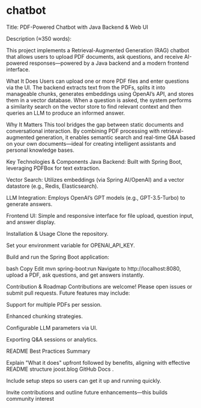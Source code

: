 # chatbot


Title: PDF-Powered Chatbot with Java Backend & Web UI

Description (≈350 words):

This project implements a Retrieval-Augmented Generation (RAG) chatbot that allows users to upload PDF documents, ask questions, and receive AI-powered responses—powered by a Java backend and a modern frontend interface.

What It Does
Users can upload one or more PDF files and enter questions via the UI. The backend extracts text from the PDFs, splits it into manageable chunks, generates embeddings using OpenAI’s API, and stores them in a vector database. When a question is asked, the system performs a similarity search on the vector store to find relevant context and then queries an LLM to produce an informed answer.

Why It Matters
This tool bridges the gap between static documents and conversational interaction. By combining PDF processing with retrieval-augmented generation, it enables semantic search and real-time Q&A based on your own documents—ideal for creating intelligent assistants and personal knowledge bases.

Key Technologies & Components
Java Backend: Built with Spring Boot, leveraging PDFBox for text extraction.

Vector Search: Utilizes embeddings (via Spring AI/OpenAI) and a vector datastore (e.g., Redis, Elasticsearch).

LLM Integration: Employs OpenAI’s GPT models (e.g., GPT-3.5-Turbo) to generate answers.

Frontend UI: Simple and responsive interface for file upload, question input, and answer display.

Installation & Usage
Clone the repository.

Set your environment variable for OPENAI_API_KEY.

Build and run the Spring Boot application:

bash
Copy
Edit
mvn spring-boot:run
Navigate to http://localhost:8080, upload a PDF, ask questions, and get answers instantly.

Contribution & Roadmap
Contributions are welcome! Please open issues or submit pull requests. Future features may include:

Support for multiple PDFs per session.

Enhanced chunking strategies.

Configurable LLM parameters via UI.

Exporting Q&A sessions or analytics.

README Best Practices Summary

Explain "What it does" upfront followed by benefits, aligning with effective README structure 
joost.blog
GitHub Docs
.

Include setup steps so users can get it up and running quickly.

Invite contributions and outline future enhancements—this builds community interest 
